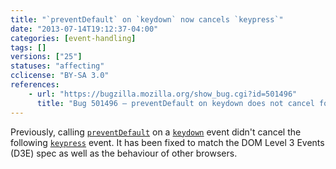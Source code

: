 ```yaml
---
title: "`preventDefault` on `keydown` now cancels `keypress`"
date: "2013-07-14T19:12:37-04:00"
categories: [event-handling]
tags: []
versions: ["25"]
statuses: "affecting"
cclicense: "BY-SA 3.0"
references:
    - url: "https://bugzilla.mozilla.org/show_bug.cgi?id=501496"
      title: "Bug 501496 – preventDefault on keydown does not cancel following keypress"
---
```

Previously, calling [`preventDefault`](https://developer.mozilla.org/en-US/docs/Web/API/event.preventDefault) on a [`keydown`](https://developer.mozilla.org/en-US/docs/Web/Events/keydown) event didn't cancel the following [`keypress`](https://developer.mozilla.org/en-US/docs/Web/Events/keypress) event. It has been fixed to match the DOM Level 3 Events (D3E) spec as well as the behaviour of other browsers.
